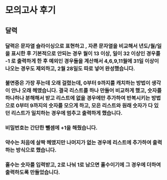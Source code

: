 # 모의고사 후기

## 달력 

###  달력은 문자열 슬라이싱으로 표현하고 , 자른 문자열을 비교해서 년도/월/일을 표시한 후 기본적으로 안되는 경우 월이 13 이상, 일이 32 이상인 경우를 -1 로 출력하게 한 후 예외인 경우들을 계산해서 4,6,9,11월에 31일 이상이 나오는 경우도 제외하고, 2월 28일도 따로 넣어 완성했습니다.

### 불면증은 가장 푸는데 오래 걸렸는데, 0부터 9까지를 캐치하는 방법이 생각이 안나 오래 헤맸습니다. 결국 리스트를 하나 만들어 비교하게 했고, 숫자를 하나하나 분해해서 받고 리스트에 없을 경우에만 추가하여 반복시키는 방법으로 0부터 9까지의 숫자를 모으게 하고, 모은 리스트와 원래 숫자가 다 있던 리스트가 일치하는 경우에 멈추고 출력하게 했습니다.

### 비밀번호는 간단한 뺄셈에 +1을 해줬습니다.

### 약수는 처음에 살짝 헤맸지만 나머지가 없는 경우에 리스트에 추가하여 출력하는 방식으로 했습니다.

### 홀수는 숫자를 입력받고, 2로 나눠 1로 남으면 홀수이기에 그 경우에 더하여 출력하도록 만들었습니다.

